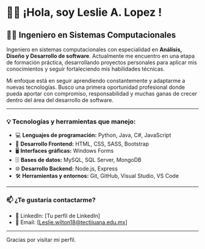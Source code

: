 # 👨‍💻 ¡Hola, soy Leslie A. Lopez !

## 👨‍🎓 Ingeniero en Sistemas Computacionales  

Ingeniero en sistemas computacionales con especialidad en **Análisis, Diseño y Desarrollo de software**. Actualmente me encuentro en una etapa de formación práctica, desarrollando proyectos personales para aplicar mis conocimientos y seguir fortaleciendo mis habilidades técnicas.

Mi enfoque está en seguir aprendiendo constantemente y adaptarme a nuevas tecnologías. Busco una primera oportunidad profesional donde pueda aportar con compromiso, responsabilidad y muchas ganas de crecer dentro del área del desarrollo de software.

---

### 💡 Tecnologías y herramientas que manejo:

- 💻 **Lenguajes de programación:** Python, Java, C#, JavaScript  
- 🎨 **Desarrollo Frontend:** HTML, CSS, SASS, Bootstrap  
- 🖥️ **Interfaces gráficas:** Windows Forms  
- 🗄️ **Bases de datos:** MySQL, SQL Server, MongoDB  
- 🌐 **Desarrollo Backend:** Node.js, Express  
- 🛠️ **Herramientas y entornos:** Git, GitHub, Visual Studio, VS Code  

---

### 📫 ¿Te gustaría contactarme?

- 🔗 LinkedIn: [Tu perfil de LinkedIn]  
- 📧 Email: [Leslie.wilton18@tectijuana.edu.mx]  

---

Gracias por visitar mi perfil.
